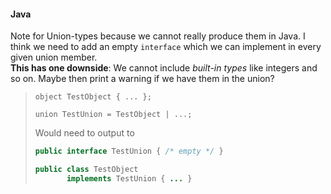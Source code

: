 #### Java

Note for Union-types because we cannot really produce them in Java. I think we
need to add an empty `interface` which we can implement in every given union
member.  
**This has one downside**: We cannot include *built-in types* like integers and
so on. Maybe then print a warning if we have them in the union?

> ```text
> object TestObject { ... };
>
> union TestUnion = TestObject | ...;
> ```
> 
> Would need to output to
>
> ```java
> public interface TestUnion { /* empty */ }
>
> public class TestObject
>        implements TestUnion { ... }
> ```